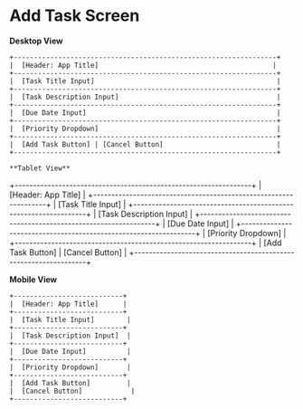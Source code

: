 # Add Task Screen

**Desktop View**

```
+-----------------------------------------------------------------+
|  [Header: App Title]                                           |
+-----------------------------------------------------------------+
|  [Task Title Input]                                             |
+-----------------------------------------------------------------+
|  [Task Description Input]                                       |
+-----------------------------------------------------------------+
|  [Due Date Input]                                               |
+-----------------------------------------------------------------+
|  [Priority Dropdown]                                            |
+-----------------------------------------------------------------+
|  [Add Task Button] | [Cancel Button]                            |
+-----------------------------------------------------------------+

**Tablet View**

```
+-----------------------------------------------------------------+
|  [Header: App Title]                                           |
+-----------------------------------------------------------------+
|  [Task Title Input]                                             |
+-----------------------------------------------------------------+
|  [Task Description Input]                                       |
+-----------------------------------------------------------------+
|  [Due Date Input]                                               |
+-----------------------------------------------------------------+
|  [Priority Dropdown]                                            |
+-----------------------------------------------------------------+
|  [Add Task Button] | [Cancel Button]                            |
+-----------------------------------------------------------------+

**Mobile View**

```
+---------------------------+
|  [Header: App Title]      |
+---------------------------+
|  [Task Title Input]        |
+---------------------------+
|  [Task Description Input]  |
+---------------------------+
|  [Due Date Input]          |
+---------------------------+
|  [Priority Dropdown]       |
+---------------------------+
|  [Add Task Button]         |
|  [Cancel Button]            |
+---------------------------+
